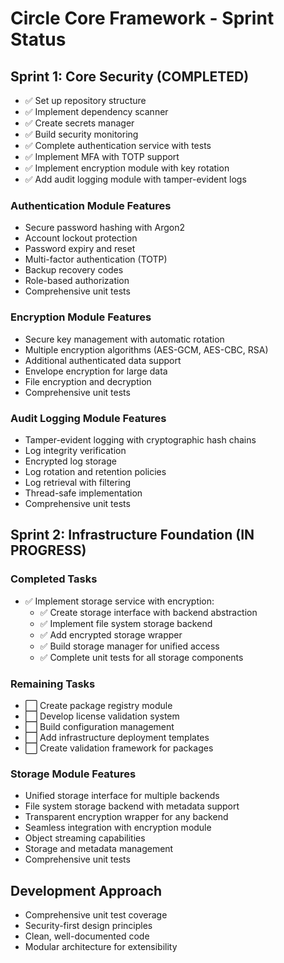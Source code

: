 # Circle Core Framework - Sprint Status

## Sprint 1: Core Security (COMPLETED)
- ✅ Set up repository structure
- ✅ Implement dependency scanner
- ✅ Create secrets manager
- ✅ Build security monitoring
- ✅ Complete authentication service with tests
- ✅ Implement MFA with TOTP support
- ✅ Implement encryption module with key rotation
- ✅ Add audit logging module with tamper-evident logs

### Authentication Module Features
- Secure password hashing with Argon2
- Account lockout protection
- Password expiry and reset
- Multi-factor authentication (TOTP)
- Backup recovery codes
- Role-based authorization
- Comprehensive unit tests

### Encryption Module Features
- Secure key management with automatic rotation
- Multiple encryption algorithms (AES-GCM, AES-CBC, RSA)
- Additional authenticated data support
- Envelope encryption for large data
- File encryption and decryption
- Comprehensive unit tests

### Audit Logging Module Features
- Tamper-evident logging with cryptographic hash chains
- Log integrity verification
- Encrypted log storage
- Log rotation and retention policies
- Log retrieval with filtering
- Thread-safe implementation
- Comprehensive unit tests

## Sprint 2: Infrastructure Foundation (IN PROGRESS)

### Completed Tasks
- ✅ Implement storage service with encryption:
  - ✅ Create storage interface with backend abstraction
  - ✅ Implement file system storage backend
  - ✅ Add encrypted storage wrapper
  - ✅ Build storage manager for unified access
  - ✅ Complete unit tests for all storage components

### Remaining Tasks
- ⬜ Create package registry module
- ⬜ Develop license validation system
- ⬜ Build configuration management
- ⬜ Add infrastructure deployment templates
- ⬜ Create validation framework for packages

### Storage Module Features
- Unified storage interface for multiple backends
- File system storage backend with metadata support
- Transparent encryption wrapper for any backend
- Seamless integration with encryption module
- Object streaming capabilities
- Storage and metadata management
- Comprehensive unit tests

## Development Approach
- Comprehensive unit test coverage
- Security-first design principles
- Clean, well-documented code
- Modular architecture for extensibility
